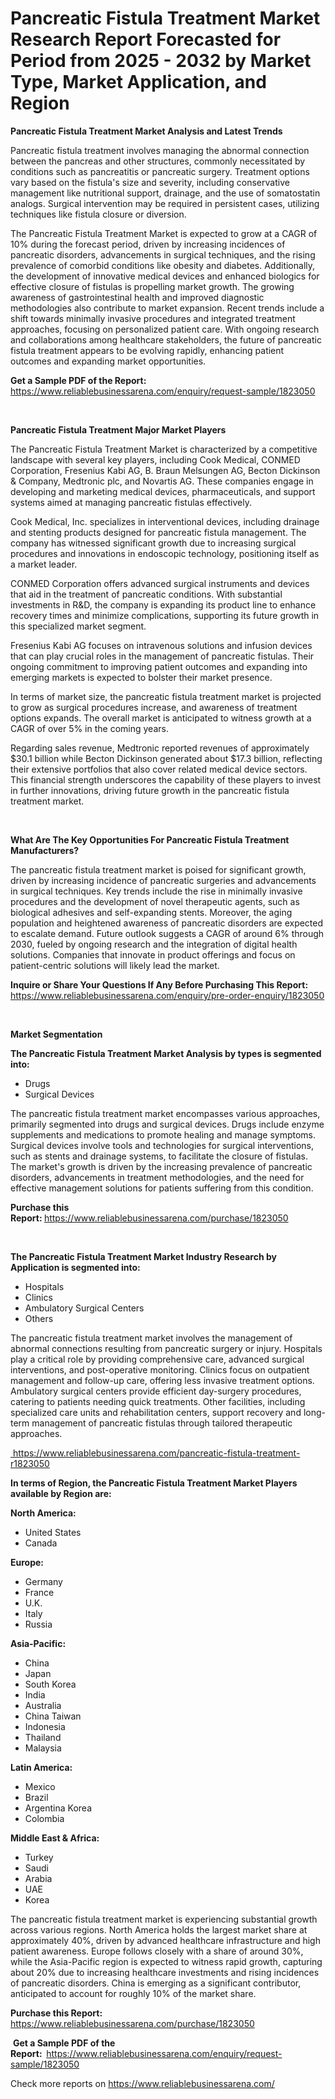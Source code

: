 <p><h1>Pancreatic Fistula Treatment Market Research Report Forecasted for Period from 2025 -  2032 by Market Type, Market Application, and Region</h1></p><p><strong>Pancreatic Fistula Treatment Market Analysis and Latest Trends</strong></p>
<p><p>Pancreatic fistula treatment involves managing the abnormal connection between the pancreas and other structures, commonly necessitated by conditions such as pancreatitis or pancreatic surgery. Treatment options vary based on the fistula's size and severity, including conservative management like nutritional support, drainage, and the use of somatostatin analogs. Surgical intervention may be required in persistent cases, utilizing techniques like fistula closure or diversion.</p><p>The Pancreatic Fistula Treatment Market is expected to grow at a CAGR of 10% during the forecast period, driven by increasing incidences of pancreatic disorders, advancements in surgical techniques, and the rising prevalence of comorbid conditions like obesity and diabetes. Additionally, the development of innovative medical devices and enhanced biologics for effective closure of fistulas is propelling market growth. The growing awareness of gastrointestinal health and improved diagnostic methodologies also contribute to market expansion. Recent trends include a shift towards minimally invasive procedures and integrated treatment approaches, focusing on personalized patient care. With ongoing research and collaborations among healthcare stakeholders, the future of pancreatic fistula treatment appears to be evolving rapidly, enhancing patient outcomes and expanding market opportunities.</p></p>
<p><strong>Get a Sample PDF of the Report:&nbsp;</strong> <a href="https://www.reliablebusinessarena.com/enquiry/request-sample/1823050?utm_campaign=2182&utm_medium=2&utm_source=Github&utm_content=ia&utm_term=03032025&utm_id=pancreatic-fistula-treatment">https://www.reliablebusinessarena.com/enquiry/request-sample/1823050</a></p>
<p>&nbsp;</p>
<p><strong>Pancreatic Fistula Treatment Major Market Players</strong></p>
<p><p>The Pancreatic Fistula Treatment Market is characterized by a competitive landscape with several key players, including Cook Medical, CONMED Corporation, Fresenius Kabi AG, B. Braun Melsungen AG, Becton Dickinson & Company, Medtronic plc, and Novartis AG. These companies engage in developing and marketing medical devices, pharmaceuticals, and support systems aimed at managing pancreatic fistulas effectively.</p><p>Cook Medical, Inc. specializes in interventional devices, including drainage and stenting products designed for pancreatic fistula management. The company has witnessed significant growth due to increasing surgical procedures and innovations in endoscopic technology, positioning itself as a market leader.</p><p>CONMED Corporation offers advanced surgical instruments and devices that aid in the treatment of pancreatic conditions. With substantial investments in R&D, the company is expanding its product line to enhance recovery times and minimize complications, supporting its future growth in this specialized market segment.</p><p>Fresenius Kabi AG focuses on intravenous solutions and infusion devices that can play crucial roles in the management of pancreatic fistulas. Their ongoing commitment to improving patient outcomes and expanding into emerging markets is expected to bolster their market presence.</p><p>In terms of market size, the pancreatic fistula treatment market is projected to grow as surgical procedures increase, and awareness of treatment options expands. The overall market is anticipated to witness growth at a CAGR of over 5% in the coming years.</p><p>Regarding sales revenue, Medtronic reported revenues of approximately $30.1 billion while Becton Dickinson generated about $17.3 billion, reflecting their extensive portfolios that also cover related medical device sectors. This financial strength underscores the capability of these players to invest in further innovations, driving future growth in the pancreatic fistula treatment market.</p></p>
<p>&nbsp;</p>
<p><strong>What Are The Key Opportunities For Pancreatic Fistula Treatment Manufacturers?</strong></p>
<p><p>The pancreatic fistula treatment market is poised for significant growth, driven by increasing incidence of pancreatic surgeries and advancements in surgical techniques. Key trends include the rise in minimally invasive procedures and the development of novel therapeutic agents, such as biological adhesives and self-expanding stents. Moreover, the aging population and heightened awareness of pancreatic disorders are expected to escalate demand. Future outlook suggests a CAGR of around 6% through 2030, fueled by ongoing research and the integration of digital health solutions. Companies that innovate in product offerings and focus on patient-centric solutions will likely lead the market.</p></p>
<p><strong>Inquire or Share Your Questions If Any Before Purchasing This Report:</strong> <a href="https://www.reliablebusinessarena.com/enquiry/pre-order-enquiry/1823050?utm_campaign=2182&utm_medium=2&utm_source=Github&utm_content=ia&utm_term=03032025&utm_id=pancreatic-fistula-treatment">https://www.reliablebusinessarena.com/enquiry/pre-order-enquiry/1823050</a></p>
<p>&nbsp;</p>
<p><strong>Market Segmentation</strong></p>
<p><strong>The Pancreatic Fistula Treatment Market Analysis by types is segmented into:</strong></p>
<p><ul><li>Drugs</li><li>Surgical Devices</li></ul></p>
<p><p>The pancreatic fistula treatment market encompasses various approaches, primarily segmented into drugs and surgical devices. Drugs include enzyme supplements and medications to promote healing and manage symptoms. Surgical devices involve tools and technologies for surgical interventions, such as stents and drainage systems, to facilitate the closure of fistulas. The market's growth is driven by the increasing prevalence of pancreatic disorders, advancements in treatment methodologies, and the need for effective management solutions for patients suffering from this condition.</p></p>
<p><strong>Purchase this Report:&nbsp;</strong><a href="https://www.reliablebusinessarena.com/purchase/1823050?utm_campaign=2182&utm_medium=2&utm_source=Github&utm_content=ia&utm_term=03032025&utm_id=pancreatic-fistula-treatment">https://www.reliablebusinessarena.com/purchase/1823050</a></p>
<p>&nbsp;</p>
<p><strong>The Pancreatic Fistula Treatment Market Industry Research by Application is segmented into:</strong></p>
<p><ul><li>Hospitals</li><li>Clinics</li><li>Ambulatory Surgical Centers</li><li>Others</li></ul></p>
<p><p>The pancreatic fistula treatment market involves the management of abnormal connections resulting from pancreatic surgery or injury. Hospitals play a critical role by providing comprehensive care, advanced surgical interventions, and post-operative monitoring. Clinics focus on outpatient management and follow-up care, offering less invasive treatment options. Ambulatory surgical centers provide efficient day-surgery procedures, catering to patients needing quick treatments. Other facilities, including specialized care units and rehabilitation centers, support recovery and long-term management of pancreatic fistulas through tailored therapeutic approaches.</p></p>
<p><a href="https://www.reliablebusinessarena.com/pancreatic-fistula-treatment-r1823050?utm_campaign=2182&utm_medium=2&utm_source=Github&utm_content=ia&utm_term=03032025&utm_id=pancreatic-fistula-treatment">&nbsp;https://www.reliablebusinessarena.com/pancreatic-fistula-treatment-r1823050</a></p>
<p><strong>In terms of Region, the Pancreatic Fistula Treatment Market Players available by Region are:</strong></p>
<p>
    <p> <strong> North America: </strong>
        <ul>
            <li>United States</li>
            <li>Canada</li>
        </ul>
        </p> 
    <p> <strong> Europe: </strong>
        <ul>
            <li>Germany</li>
            <li>France</li>
            <li>U.K.</li>
            <li>Italy</li>
            <li>Russia</li>
        </ul>
        </p> 
    <p> <strong> Asia-Pacific: </strong>
        <ul>
            <li>China</li>
            <li>Japan</li>
            <li>South Korea</li>
            <li>India</li>
            <li>Australia</li>
            <li>China Taiwan</li>
            <li>Indonesia</li>
            <li>Thailand</li>
            <li>Malaysia</li>
        </ul>
        </p> 
    <p> <strong> Latin America: </strong>
        <ul>
            <li>Mexico</li>
            <li>Brazil</li>
            <li>Argentina Korea</li>
            <li>Colombia</li>
        </ul>
        </p> 
    <p> <strong> Middle East & Africa: </strong>
        <ul>
            <li>Turkey</li>
            <li>Saudi</li>
            <li>Arabia</li>
            <li>UAE</li>
            <li>Korea</li>
        </ul>
    </p>
    </p>
<p><p>The pancreatic fistula treatment market is experiencing substantial growth across various regions. North America holds the largest market share at approximately 40%, driven by advanced healthcare infrastructure and high patient awareness. Europe follows closely with a share of around 30%, while the Asia-Pacific region is expected to witness rapid growth, capturing about 20% due to increasing healthcare investments and rising incidences of pancreatic disorders. China is emerging as a significant contributor, anticipated to account for roughly 10% of the market share.</p></p>
<p><strong>Purchase this Report: </strong><a href="https://www.reliablebusinessarena.com/purchase/1823050?utm_campaign=2182&utm_medium=2&utm_source=Github&utm_content=ia&utm_term=03032025&utm_id=pancreatic-fistula-treatment">https://www.reliablebusinessarena.com/purchase/1823050</a></p>
<p>&nbsp;<strong>Get a Sample PDF of the Report:&nbsp;&nbsp;</strong><a href="https://www.reliablebusinessarena.com/enquiry/request-sample/1823050?utm_campaign=2182&utm_medium=2&utm_source=Github&utm_content=ia&utm_term=03032025&utm_id=pancreatic-fistula-treatment">https://www.reliablebusinessarena.com/enquiry/request-sample/1823050</a></p>
<p><strong></strong></p>
<p>Check more reports on <a href="https://www.reliablebusinessarena.com/?utm_campaign=2182&utm_medium=2&utm_source=Github&utm_content=ia&utm_term=03032025&utm_id=pancreatic-fistula-treatment">https://www.reliablebusinessarena.com/</a></p>